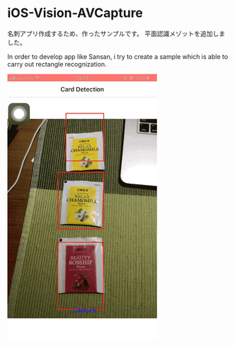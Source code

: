 # iOS-Vision-AVCapture
名刺アプリ作成するため、作ったサンプルです。
平面認識メゾットを追加しました。

In order to develop app like Sansan, i try to create a sample which is able to carry out rectangle recognization. 

![](cardDetectionGif.gif)
